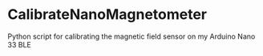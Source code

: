 # CalibrateNanoMagnetometer
Python script for calibrating the magnetic field sensor on my Arduino Nano 33 BLE
